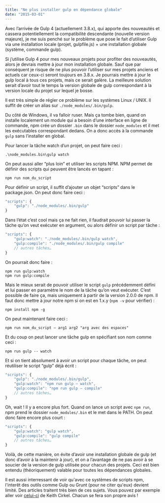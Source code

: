 ```yaml
---
title: "Ne plus installer gulp en dépendance globale"
date: "2015-03-01"
---
```


Avec l’arrivée de Gulp 4 (actuellement 3.8.x), qui apporte des nouveautés et
cassera potentiellement la compatibilité descendante (nouvelle version
majeure), je me suis penché sur le problème que pose le fait d’utiliser Gulp
via une installation locale (projet, gulpfile.js) + une installation globale
(système, commande gulp).

<span class="more"></span>

Si j’utilise Gulp 4 pour mes nouveaux projets pour profiter des nouveautés,
alors je devrais mettre à jour mon installation globale. Sauf que par
conséquent je risque de ne plus pouvoir l’utiliser sur mes projets anciens et
actuels car ceux-ci seront toujours en 3.8.x. Je pourrais mettre à jour le gulp
local à tous ces projets, mais ce serait galère. La meilleure solution serait
d’avoir tout le temps la version globale de gulp correspondant à la version
locale du projet sur lequel je bosse.

Il est très simple de régler ce problème sur les systèmes Linux / UNIX. Il
suffit de créer un alias sur `./node_modules/.bin/gulp`.

Du côté de Windows, il va falloir ruser. Mais ça tombe bien, quand on installe
localement un module qui a besoin d’une interface en ligne de commande, npm
crée un dossier `.bin` dans le dossier `node_modules` et il met les exécutables
correspondant dedans. On a donc accès à la commande `gulp` sans l’installer en
global.

Pour lancer la tâche watch d’un projet, on peut faire ceci :

```
.\node_modules.bin\gulp watch
```

On peut aussi aller “plus loin” et utiliser les scripts NPM. NPM permet de
définir des scripts qui peuvent être lancés en tapant :

```
npm run nom_du_script
```

Pour définir un script, il suffit d’ajouter un objet “scripts” dans le
package.json. On peut donc faire ceci :

```javascript
"scripts": {
    "gulp": "./node_modules/.bin/gulp"
}
```

Dans l’état c’est cool mais ça ne fait rien, il faudrait pouvoir lui passer la
tâche qu’on veut exécuter en argument, ou alors définir un script par tâche :

```javascript
"scripts": {
    "gulp:watch": "./node_modules/.bin/gulp watch",
    "gulp:compile": "./node_modules/.bin/gulp compile"
    // autres tâches…
}
```

On pourrait donc faire :

```
npm run gulp:watch
npm run gulp:compile
```

Mais le mieux serait de pouvoir utiliser le script `gulp` précédemment défini
et lui passer en paramètre le nom de la tâche qu’on veut exécuter. C’est
possible de faire ça, mais uniquement à partir de la version 2.0.0 de npm. Il
faut donc mettre à jour notre npm si on est en 1.x.y (`npm -v` pour vérifier) :

```
npm install npm -g
```

On peut maintenant faire ceci :

```
npm run nom_du_script — arg1 arg2 "arg avec des espaces"
```

Et du coup on peut lancer une tâche gulp en spécifiant son nom comme ceci :

```
npm run gulp -- watch
```

Et si on tient absolument à avoir un script pour chaque tâche, on peut
réutiliser le script “gulp” déjà écrit :

```javascript
"scripts": {
    "gulp": "./node_modules/.bin/gulp",
    "gulp:watch": "npm run gulp — watch",
    "gulp:compile": "npm run gulp — compile"
    // autres tâches…
}
```

Oh, wait ! Il y a encore plus fort. Quand on lance un script avec `npm run`,
npm prend le dossier `node_modules/.bin` et le met dans le PATH. On peut donc
faire encore plus court :

```javascript
"scripts": {
    "gulp:watch": "gulp watch",
    "gulp:compile": "gulp compile"
    // autres tâches…
}
```

Voilà, de cette manière, on évite d’avoir une installation globale de gulp (et
donc d’avoir à la maintenir à jour), et on a l’avantage de ne pas avoir à se
soucier de la version de gulp utilisée pour chacun des projets. Ceci est bien
entendu (théoriquement) valable pour toutes les dépendances globales.

Il est aussi interressant de voir qu'avec ce systèmes de scripts npm, l'interêt
des outils comme Gulp ou Grunt (pour ne citer qu'eux) devient limité. Des
articles traitent très bien de ces sujets. Vous pouvez par exemple aller voir
[celui-ci](http://blog.keithcirkel.co.uk/how-to-use-npm-as-a-build-tool/) de
Keith Cirkel. Chacun se fera son propre avis !
